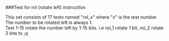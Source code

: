 ###Test for rol (rotate left) instruction

This set consists of 17 tests named "rol_x" where "x" is the test number.  
The number to be rotated left is always 1.  
Test 1-15 rotate the number left by 1-15 bits. i.e rol_1 rotate 1 bit, rol_2 rotate 2 bits to ;q

